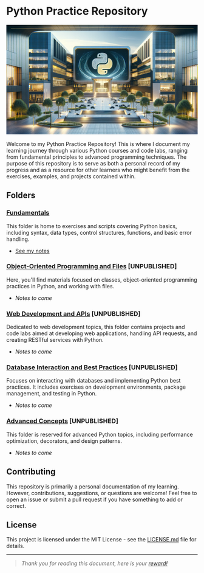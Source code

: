 # Python Practice Repository

![header](docs/header-00.png)

Welcome to my Python Practice Repository! This is where I document my learning journey through various Python courses and code labs, ranging from fundamental principles to advanced programming techniques. The purpose of this repository is to serve as both a personal record of my progress and as a resource for other learners who might benefit from the exercises, examples, and projects contained within.

## Folders

### [Fundamentals](./fundamentals/)

This folder is home to exercises and scripts covering Python basics, including syntax, data types, control structures, functions, and basic error handling.

- [See my notes](fundamentals/notes/)

### [Object-Oriented Programming and Files](./Object-Oriented-Programing/notes/) [UNPUBLISHED]

Here, you'll find materials focused on classes, object-oriented programming practices in Python, and working with files.

- _Notes to come_

### [Web Development and APIs](./Web-Development-and-APIs) [UNPUBLISHED]

Dedicated to web development topics, this folder contains projects and code labs aimed at developing web applications, handling API requests, and creating RESTful services with Python.

- _Notes to come_

### [Database Interaction and Best Practices](./Database-Interaction-and-Best-Practices/notes/) [UNPUBLISHED]

Focuses on interacting with databases and implementing Python best practices. It includes exercises on development environments, package management, and testing in Python.

- _Notes to come_

### [Advanced Concepts](./Advanced-Concepts/notes/) [UNPUBLISHED]

This folder is reserved for advanced Python topics, including performance optimization, decorators, and design patterns.

- _Notes to come_

## Contributing

This repository is primarily a personal documentation of my learning. However, contributions, suggestions, or questions are welcome! Feel free to open an issue or submit a pull request if you have something to add or correct.

## License

This project is licensed under the MIT License - see the [LICENSE.md](LICENSE) file for details.

---
> _Thank you for reading this document, here is your [reward!](https://www.youtube.com/watch?v=2yJgwwDcgV8)_
